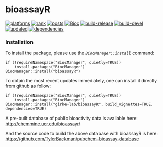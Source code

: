 # bioassayR 

[![platforms](http://www.bioconductor.org/shields/availability/3.12/bioassayR.svg)](http://www.bioconductor.org/packages/devel/bioc/html/bioassayR.html#archives)
[![rank](http://www.bioconductor.org/shields/downloads/devel/bioassayR.svg)](http://bioconductor.org/packages/stats/bioc/bioassayR/)
[![posts](http://www.bioconductor.org/shields/posts/bioassayR.svg)](https://support.bioconductor.org/t/bioassayr/)
[![Bioc](http://www.bioconductor.org/shields/years-in-bioc/bioassayR.svg)](http://www.bioconductor.org/packages/devel/bioc/html/bioassayR.html#since)
[![build-release](http://www.bioconductor.org/shields/build/release/bioc/bioassayR.svg)](http://bioconductor.org/checkResults/release/bioc-LATEST/bioassayR/)
[![build-devel](http://www.bioconductor.org/shields/build/devel/bioc/bioassayR.svg)](http://bioconductor.org/checkResults/devel/bioc-LATEST/bioassayR/)
[![updated](http://www.bioconductor.org/shields/lastcommit/devel/bioc/bioassayR.svg)](http://bioconductor.org/checkResults/devel/bioc-LATEST/bioassayR/)
[![dependencies](http://www.bioconductor.org/shields/dependencies/devel/bioassayR.svg)](http://www.bioconductor.org/packages/devel/bioc/html/bioassayR.html#since)


### Installation 
To install the package, please use the _`BiocManager::install`_ command:
```
if (!requireNamespace("BiocManager", quietly=TRUE))
    install.packages("BiocManager")
BiocManager::install("bioassayR")
```

To obtain the most recent updates immediately, one can install it directly from
github as follow:
```
if (!requireNamespace("BiocManager", quietly=TRUE))
    install.packages("BiocManager")
BiocManager::install("girke-lab/bioassayR", build_vignettes=TRUE, dependencies=TRUE)
```

A pre-built database of public bioactivity data is available here:
http://chemmine.ucr.edu/bioassayr/

And the source code to build the above database with bioassayR is here:
https://github.com/TylerBackman/pubchem-bioassay-database
